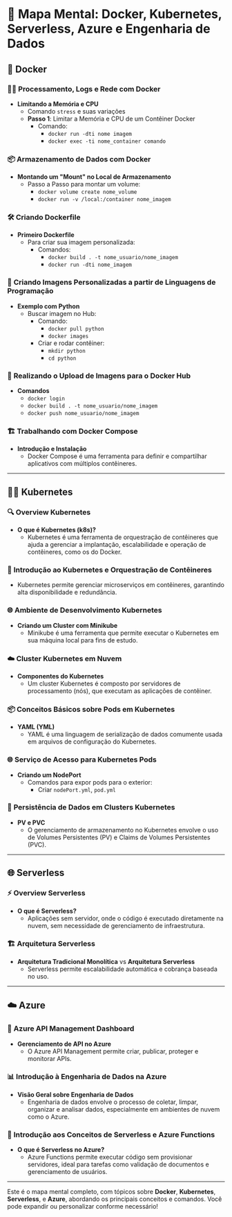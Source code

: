 # 🐳 Mapa Mental: **Docker, Kubernetes, Serverless, Azure e Engenharia de Dados**

## 🐋 Docker

### 🧑‍💻 **Processamento, Logs e Rede com Docker**
- **Limitando a Memória e CPU**
  - Comando `stress` e suas variações
  - **Passo 1**: Limitar a Memória e CPU de um Contêiner Docker
    - Comando:
      - `docker run -dti nome imagem`
      - `docker exec -ti nome_container comando`
  
### 📦 **Armazenamento de Dados com Docker**
- **Montando um "Mount" no Local de Armazenamento**
  - Passo a Passo para montar um volume:
    - `docker volume create nome_volume`
    - `docker run -v /local:/container nome_imagem`

### 🛠️ **Criando Dockerfile**
- **Primeiro Dockerfile**
  - Para criar sua imagem personalizada:
    - Comandos:
      - `docker build . -t nome_usuario/nome_imagem`
      - `docker run -dti nome_imagem`

### 🐍 **Criando Imagens Personalizadas a partir de Linguagens de Programação**
- **Exemplo com Python**
  - Buscar imagem no Hub:
    - Comando:
      - `docker pull python`
      - `docker images`
    - Criar e rodar contêiner:
      - `mkdir python`
      - `cd python`

### 🚚 **Realizando o Upload de Imagens para o Docker Hub**
- **Comandos**
  - `docker login`
  - `docker build . -t nome_usuario/nome_imagem`
  - `docker push nome_usuario/nome_imagem`

### 🏗️ **Trabalhando com Docker Compose**
- **Introdução e Instalação**
  - Docker Compose é uma ferramenta para definir e compartilhar aplicativos com múltiplos contêineres.

---

## 🧑‍💻 Kubernetes

### 🔍 **Overview Kubernetes**
- **O que é Kubernetes (k8s)?**
  - Kubernetes é uma ferramenta de orquestração de contêineres que ajuda a gerenciar a implantação, escalabilidade e operação de contêineres, como os do Docker.

### 🚀 **Introdução ao Kubernetes e Orquestração de Contêineres**
- Kubernetes permite gerenciar microserviços em contêineres, garantindo alta disponibilidade e redundância.

### 🌐 **Ambiente de Desenvolvimento Kubernetes**
- **Criando um Cluster com Minikube**
  - Minikube é uma ferramenta que permite executar o Kubernetes em sua máquina local para fins de estudo.

### ☁️ **Cluster Kubernetes em Nuvem**
- **Componentes do Kubernetes**
  - Um cluster Kubernetes é composto por servidores de processamento (nós), que executam as aplicações de contêiner.

### 📦 **Conceitos Básicos sobre Pods em Kubernetes**
- **YAML (YML)**
  - YAML é uma linguagem de serialização de dados comumente usada em arquivos de configuração do Kubernetes.
  
### 🌐 **Serviço de Acesso para Kubernetes Pods**
- **Criando um NodePort**
  - Comandos para expor pods para o exterior:
    - Criar `nodePort.yml`, `pod.yml`

### 💾 **Persistência de Dados em Clusters Kubernetes**
- **PV e PVC**
  - O gerenciamento de armazenamento no Kubernetes envolve o uso de Volumes Persistentes (PV) e Claims de Volumes Persistentes (PVC).

---

## 🌐 Serverless

### ⚡ **Overview Serverless**
- **O que é Serverless?**
  - Aplicações sem servidor, onde o código é executado diretamente na nuvem, sem necessidade de gerenciamento de infraestrutura.
  
### 🏗️ **Arquitetura Serverless**
- **Arquitetura Tradicional Monolítica** vs **Arquitetura Serverless**
  - Serverless permite escalabilidade automática e cobrança baseada no uso.

---

## ☁️ Azure

### 🌟 **Azure API Management Dashboard**
- **Gerenciamento de API no Azure**
  - O Azure API Management permite criar, publicar, proteger e monitorar APIs.

### 📊 **Introdução à Engenharia de Dados na Azure**
- **Visão Geral sobre Engenharia de Dados**
  - Engenharia de dados envolve o processo de coletar, limpar, organizar e analisar dados, especialmente em ambientes de nuvem como o Azure.

### 🔌 **Introdução aos Conceitos de Serverless e Azure Functions**
- **O que é Serverless no Azure?**
  - Azure Functions permite executar código sem provisionar servidores, ideal para tarefas como validação de documentos e gerenciamento de usuários.

---

Este é o mapa mental completo, com tópicos sobre **Docker**, **Kubernetes**, **Serverless**, e **Azure**, abordando os principais conceitos e comandos. Você pode expandir ou personalizar conforme necessário!
